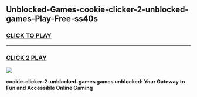 
## Unblocked-Games-cookie-clicker-2-unblocked-games-Play-Free-ss40s
<h3>
<a href="https://premium76.site?title=cookie-clicker-2-unblocked-games&ref=09A">CLICK TO PLAY</a></h3>
<hr>

<h3>
<a href="https://premium76.site?title=cookie-clicker-2-unblocked-games&ref=09A">CLICK 2 PLAY</a>
  
</h3>

<a href="https://premium76.site?title=cookie-clicker-2-unblocked-games&ref=09A"><img src="https://clearcache.store/games.png"></a>


**cookie-clicker-2-unblocked-games games unblocked: Your Gateway to Fun and Accessible Online Gaming**

